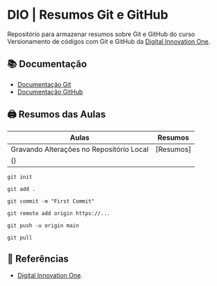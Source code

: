 
# DIO | Resumos Git e GitHub

Repositório para armazenar resumos sobre Git e GitHub do curso Versionamento de códigos com Git e GitHub da [Digital Innovation One](https://www.dio.me/).

## 📚 Documentação
- [Documentação Git](https://git-scm.com/doc)
- [Documentação GitHub](https://docs.github.com/)

## 🖨 Resumos das Aulas

| Aulas  | Resumos  |
|--------|----------|
| Gravando Alterações no Repositório Local | [Resumos]
() |

````
git init
````
````
git add .
`````
````
git commit -m "First Commit"
`````
````
git remote add origin https://...
`````
````
git push -u origin main
`````
````
git pull
`````

## 🔎 Referências
- [Digital Innovation One]().
